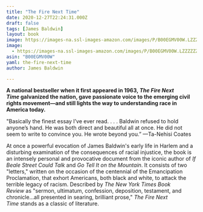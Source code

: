 ```yaml
---
title: "The Fire Next Time"
date: 2020-12-27T22:24:31.000Z
draft: false
tags: [James Baldwin]
layout: book
image: https://images-na.ssl-images-amazon.com/images/P/B00EGMV00W.LZZZZZZZ.jpg
image: 
  - https://images-na.ssl-images-amazon.com/images/P/B00EGMV00W.LZZZZZZZ.jpg
asin: "B00EGMV00W"
yaml: the-fire-next-time
author: James Baldwin

---
```


**A national bestseller when it first appeared in 1963, *The Fire Next Time* galvanized the nation, gave passionate voice to the emerging civil rights movement—and still lights the way to understanding race in America today.**  
  
"Basically the finest essay I’ve ever read. . . . Baldwin refused to hold anyone’s hand. He was both direct and beautiful all at once. He did not seem to write to convince you. He wrote beyond you.” —Ta-Nehisi Coates  
  
At once a powerful evocation of James Baldwin's early life in Harlem and a disturbing examination of the consequences of racial injustice, the book is an intensely personal and provocative document from the iconic author of *If Beale Street Could Talk* and *Go Tell It on the Mountain*. It consists of two "letters," written on the occasion of the centennial of the Emancipation Proclamation, that exhort Americans, both black and white, to attack the terrible legacy of racism. Described by *The New York Times Book Review* as "sermon, ultimatum, confession, deposition, testament, and chronicle...all presented in searing, brilliant prose," *The Fire Next Time* stands as a classic of literature.